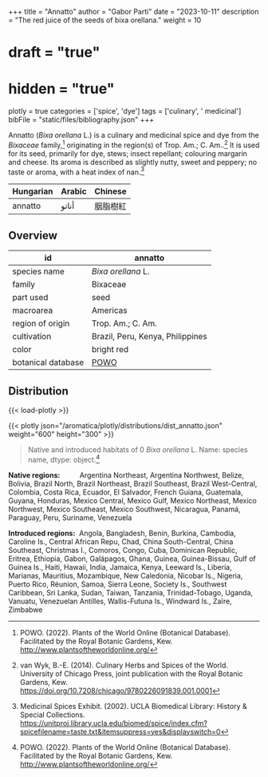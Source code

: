 +++
title = "Annatto"
author = "Gabor Parti"
date = "2023-10-11"
description = "The red juice of the seeds of bixa orellana."
weight = 10
# draft = "true"
# hidden = "true"
plotly = true
categories = ['spice', 'dye']
tags = ['culinary', ' medicinal']
bibFile = "static/files/bibliography.json"
+++

Annatto (*Bixa orellana* L.) is a culinary and medicinal spice and dye from the *Bixaceae* family,[^powo] originating in the region(s) of Trop. Am.; C. Am..[^van_wyk_culinary_2014] It is used for its seed, primarily for dye, stews; insect repellant; colouring margarin and cheese. Its aroma is described as slightly nutty, sweet and peppery; no taste or aroma, with a heat index of nan.[^ucla_medicinal_2002]

|Hungarian|Arabic|Chinese|
|---------|------|-------|
| annatto | أناتو|  胭脂樹紅 |

## Overview

|        id        |                      annatto                     |
|------------------|--------------------------------------------------|
|   species name   |                *Bixa orellana* L.                |
|      family      |                     Bixaceae                     |
|     part used    |                       seed                       |
|     macroarea    |                     Americas                     |
| region of origin |                 Trop. Am.; C. Am.                |
|    cultivation   |         Brazil, Peru, Kenya, Philippines         |
|       color      |                    bright red                    |
|botanical database|[POWO](https://powo.science.kew.org/taxon/33335-2)|

## Distribution

{{< load-plotly >}}

{{< plotly json="/aromatica/plotly/distributions/dist_annatto.json" weight="600" height="300" >}}

>Native and introduced habitats of 0    *Bixa orellana* L.
Name: species name, dtype: object.[^powo]

**Native regions:** &nbsp; &nbsp; &nbsp; &nbsp; &nbsp;Argentina Northeast, Argentina Northwest, Belize, Bolivia, Brazil North, Brazil Northeast, Brazil Southeast, Brazil West-Central, Colombia, Costa Rica, Ecuador, El Salvador, French Guiana, Guatemala, Guyana, Honduras, Mexico Central, Mexico Gulf, Mexico Northeast, Mexico Northwest, Mexico Southeast, Mexico Southwest, Nicaragua, Panamá, Paraguay, Peru, Suriname, Venezuela

**Introduced regions:** &nbsp;Angola, Bangladesh, Benin, Burkina, Cambodia, Caroline Is., Central African Repu, Chad, China South-Central, China Southeast, Christmas I., Comoros, Congo, Cuba, Dominican Republic, Eritrea, Ethiopia, Gabon, Galápagos, Ghana, Guinea, Guinea-Bissau, Gulf of Guinea Is., Haiti, Hawaii, India, Jamaica, Kenya, Leeward Is., Liberia, Marianas, Mauritius, Mozambique, New Caledonia, Nicobar Is., Nigeria, Puerto Rico, Réunion, Samoa, Sierra Leone, Society Is., Southwest Caribbean, Sri Lanka, Sudan, Taiwan, Tanzania, Trinidad-Tobago, Uganda, Vanuatu, Venezuelan Antilles, Wallis-Futuna Is., Windward Is., Zaïre, Zimbabwe

[^powo]: POWO. (2022). Plants of the World Online (Botanical Database). Facilitated by the Royal Botanic Gardens, Kew. http://www.plantsoftheworldonline.org/
[^van_wyk_culinary_2014]: van Wyk, B.-E. (2014). Culinary Herbs and Spices of the World. University of Chicago Press, joint publication with the Royal Botanic Gardens, Kew. https://doi.org/10.7208/chicago/9780226091839.001.0001
[^ucla_medicinal_2002]: Medicinal Spices Exhibit. (2002). UCLA Biomedical Library: History & Special Collections. https://unitproj.library.ucla.edu/biomed/spice/index.cfm?spicefilename=taste.txt&itemsuppress=yes&displayswitch=0


